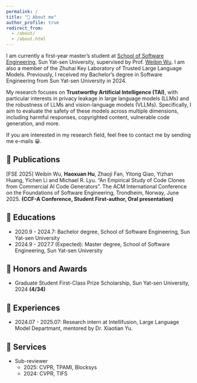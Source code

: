 ```yaml
---
permalink: /
title: "👀 About me"
author_profile: true
redirect_from: 
  - /about/
  - /about.html
---
```


I am currently a first-year master’s student at [School of Software Engineering](https://sse.sysu.edu.cn/), Sun Yat-sen University, supervised by Prof. [Weibin Wu](https://sse.sysu.edu.cn/teacher/249). I am also a member of the Zhuhai Key Laboratory of Trusted Large Language Models. Previously, I received my Bachelor’s degree in Software Engineering from Sun Yat-sen University in 2024.

My research focuses on **Trustworthy Artificial Intelligence (TAI)**, with particular interests in privacy leakage in large language models (LLMs) and the robustness of LLMs and vision-language models (VLLMs). Specifically, I aim to evaluate the safety of these models across multiple dimensions, including harmful responses, copyrighted content, vulnerable code generation, and more.

If you are interested in my research field, feel free to contact me by sending me e-mails 😀.

📕 Publications
-----
[FSE 2025] Weibin Wu, **Haoxuan Hu**, Zhaoji Fan, Yitong Qiao, Yizhan Huang, Yichen Li and Michael R. Lyu. “An Empirical Study of Code Clones from Commercial AI Code Generators”. The ACM International Conference on the Foundations of Software Engineering, Trondheim, Norway, June 2025. **(CCF-A Conference, Student First-author, Oral presentation)**

📖 Educations
-----
- 2020.9 - 2024.7: Bachelor degree, School of Software Engineering, Sun Yat-sen University
- 2024.9 - 2027.7 (Expected): Master degree, School of Software Engineering, Sun Yat-sen University

🥇 Honors and Awards
-----
- Graduate Student First-Class Prize Scholarship, Sun Yat-sen University, 2024 **(4/34)**

🏢 Experiences
-----
- 2024.07 - 2025.07: Research intern at Intellifusion, Large Language Model Departmant, mentored by Dr. Xiaotian Yu.

💼 Services
-----
- Sub-reviewer
  - 2025: CVPR, TPAMI, Blocksys
  - 2024: CVPR, TIFS